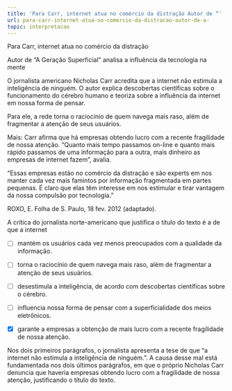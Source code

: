 ```yaml
---
title: 'Para Carr, internet atua no comércio da distração Autor de “'
url: para-carr-internet-atua-no-comercio-da-distracao-autor-de-a-
topic: interpretacao
---
```



Para Carr, internet atua no comércio da distração

Autor de “A Geração Superficial” analisa a influência da tecnologia na mente

O jornalista americano Nicholas Carr acredita que a internet não estimula a inteligência de ninguém. O autor explica descobertas científicas sobre o funcionamento do cérebro humano e teoriza sobre a influência da internet em nossa forma de pensar.

Para ele, a rede torna o raciocínio de quem navega mais raso, além de fragmentar a atenção de seus usuários.

Mais: Carr afirma que há empresas obtendo lucro com a recente fragilidade de nossa atenção. “Quanto mais tempo passamos on-line e quanto mais rápido passamos de uma informação para a outra, mais dinheiro as empresas de internet fazem”, avalia.

“Essas empresas estão no comércio da distração e são experts em nos manter cada vez mais famintos por informação fragmentada em partes pequenas. É claro que elas têm interesse em nos estimular e tirar vantagem da nossa compulsão por tecnologia.”

ROXO, E. Folha de S. Paulo, 18 fev. 2012 (adaptado).

A crítica do jornalista norte-americano que justifica o título do texto é a de que a internet



- [ ] mantém os usuários cada vez menos preocupados com a qualidade da informação.
- [ ] torna o raciocínio de quem navega mais raso, além de fragmentar a atenção de seus usuários.
- [ ] desestimula a inteligência, de acordo com descobertas científicas sobre o cérebro.
- [ ] influencia nossa forma de pensar com a superficialidade dos meios eletrônicos.
- [x] garante a empresas a obtenção de mais lucro com a recente fragilidade de nossa atenção.


Nos dois primeiros parágrafos, o jornalista apresenta a tese de que “a internet não estimula a inteligência de ninguém.”. A causa desse mal está fundamentada nos dois últimos parágrafos, em que o próprio Nicholas Carr denuncia que haveria empresas obtendo lucro com a fragilidade de nossa atenção, justificando o título do texto.
